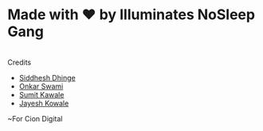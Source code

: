 # Made with ❤️ by **Illuminates NoSleep Gang**
<br>
Credits

*   [Siddhesh Dhinge](https://github.com/SiddheshDhinge)
*   [Onkar Swami](https://github.com/omiswami99)
*   [Sumit Kawale](https://github.com/sumitkawale)
*   [Jayesh Kowale](https://github.com/jayeshkowale)

 ~For Cion Digital
